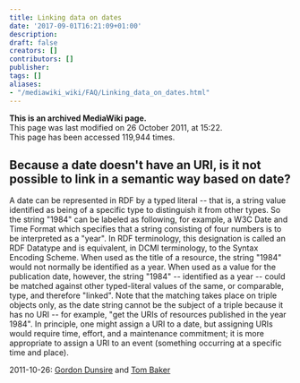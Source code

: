 ```yaml
---
title: Linking data on dates
date: '2017-09-01T16:21:09+01:00'
description: 
draft: false
creators: []
contributors: []
publisher: 
tags: []
aliases:
- "/mediawiki_wiki/FAQ/Linking_data_on_dates.html"
---
```


 **This is an archived MediaWiki page.**  
This page was last modified on 26 October 2011, at 15:22.  
This page has been accessed 119,944 times.

## Because a date doesn't have an URI, is it not possible to link in a semantic way based on date? 

A date can be represented in RDF by a typed literal -- that is, a string value identified as being of a specific type to distinguish it from other types. So the string "1984" can be labeled as following, for example, a W3C Date and Time Format which specifies that a string consisting of four numbers is to be interpreted as a "year". In RDF terminology, this designation is called an RDF Datatype and is equivalent, in DCMI terminology, to the Syntax Encoding Scheme. When used as the title of a resource, the string "1984" would not normally be identified as a year. When used as a value for the publication date, however, the string "1984" -- identified as a year -- could be matched against other typed-literal values of the same, or comparable, type, and therefore "linked". Note that the matching takes place on triple objects only, as the date string cannot be the subject of a triple because it has no URI -- for example, "get the URIs of resources published in the year 1984". In principle, one might assign a URI to a date, but assigning URIs would require time, effort, and a maintenance commitment; it is more appropriate to assign a URI to an event (something occurring at a specific time and place).

2011-10-26: [Gordon Dunsire](/index.php?title=User:GordonDunsire&action=edit&redlink=1 "User:GordonDunsire (page does not exist)") and [Tom Baker](/mediawiki_wiki/User:TomBaker "User:TomBaker")

